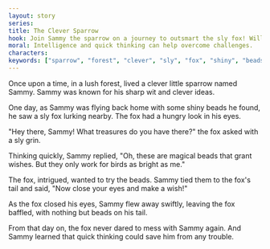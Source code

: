 ```yaml
---
layout: story
series: 
title: The Clever Sparrow
hook: Join Sammy the sparrow on a journey to outsmart the sly fox! Will Sammy be able to escape?
moral: Intelligence and quick thinking can help overcome challenges.
characters: 
keywords: ["sparrow", "forest", "clever", "sly", "fox", "shiny", "beads", "wishes", "quick thinking", "trouble"]
---
```


Once upon a time, in a lush forest, lived a clever little sparrow named Sammy. Sammy was known for his sharp wit and clever ideas.

One day, as Sammy was flying back home with some shiny beads he found, he saw a sly fox lurking nearby. The fox had a hungry look in his eyes.

"Hey there, Sammy! What treasures do you have there?" the fox asked with a sly grin.

Thinking quickly, Sammy replied, "Oh, these are magical beads that grant wishes. But they only work for birds as bright as me."

The fox, intrigued, wanted to try the beads. Sammy tied them to the fox's tail and said, "Now close your eyes and make a wish!"

As the fox closed his eyes, Sammy flew away swiftly, leaving the fox baffled, with nothing but beads on his tail.

From that day on, the fox never dared to mess with Sammy again. And Sammy learned that quick thinking could save him from any trouble.
